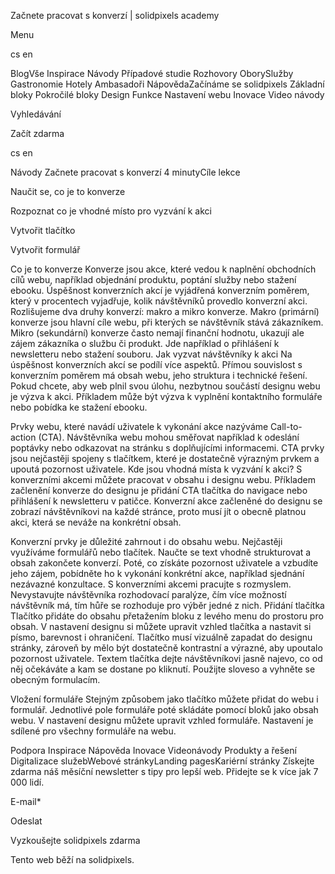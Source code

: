 <p>Začnete pracovat s konverzí | solidpixels academy</p>
<p>Menu</p>
<p>cs en</p>
<p>BlogVše Inspirace Návody Případové studie Rozhovory OborySlužby Gastronomie Hotely Ambasadoři NápovědaZačínáme se solidpixels Základní bloky Pokročilé bloky Design Funkce Nastavení webu Inovace Video návody</p>
<p>Vyhledávání</p>
<p>Začít zdarma</p>
<p>cs en</p>
<p>Návody
Začnete pracovat s konverzí
4 minutyCíle lekce</p>
<p>Naučit se, co je to konverze</p>
<p>Rozpoznat co je vhodné místo pro vyzvání k akci</p>
<p>Vytvořit tlačítko</p>
<p>Vytvořit formulář</p>
<p>Co je to konverze
Konverze jsou akce, které vedou k naplnění obchodních cílů webu, například objednání produktu, poptání služby nebo stažení ebooku. Úspěšnost konverzních akcí je vyjádřená konverzním poměrem, který v procentech vyjadřuje, kolik návštěvníků provedlo konverzní akci.
Rozlišujeme dva druhy konverzí: makro a mikro konverze. Makro (primární) konverze jsou hlavní cíle webu, při kterých se návštěvník stává zákazníkem. Mikro (sekundární) konverze často nemají finanční hodnotu, ukazují ale zájem zákazníka o službu či produkt. Jde například o přihlášení k newsletteru nebo stažení souboru.
Jak vyzvat návštěvníky k akci
Na úspěšnost konverzních akcí se podílí více aspektů. Přímou souvislost s konverzním poměrem má obsah webu, jeho struktura i technické řešení. Pokud chcete, aby web plnil svou úlohu, nezbytnou součástí designu webu je výzva k akci. Příkladem může být výzva k vyplnění kontaktního formuláře nebo pobídka ke stažení ebooku.
 </p>
<p>Prvky webu, které navádí uživatele k vykonání akce nazýváme Call-to-action (CTA). Návštěvníka webu mohou směřovat například k odeslání poptávky nebo odkazovat na stránku s doplňujícími informacemi. CTA prvky jsou nejčastěji spojeny s tlačítkem, které je dostatečně výrazným prvkem a upoutá pozornost uživatele.
Kde jsou vhodná místa k vyzvání k akci?
S konverzními akcemi můžete pracovat v obsahu i designu webu. Příkladem začlenění konverze do designu je přidání CTA tlačítka do navigace nebo přihlášení k newsletteru v patičce. Konverzní akce začleněné do designu se zobrazí návštěvníkovi na každé stránce, proto musí jít o obecně platnou akci, která se neváže na konkrétní obsah.</p>
<p>Konverzní prvky je důležité zahrnout i do obsahu webu. Nejčastěji využíváme formulářů nebo tlačítek. Naučte se text vhodně strukturovat a obsah zakončete konverzí. Poté, co získáte pozornost uživatele a vzbudíte jeho zájem, pobídněte ho k vykonání konkrétní akce, například sjednání nezávazné konzultace.
S konverzními akcemi pracujte s rozmyslem. Nevystavujte návštěvníka rozhodovací paralýze, čím více možností návštěvník má, tím hůře se rozhoduje pro výběr jedné z nich.
Přidání tlačítka
Tlačítko přidáte do obsahu přetažením bloku z levého menu do prostoru pro obsah. V nastavení designu si můžete upravit vzhled tlačítka a nastavit si písmo, barevnost i ohraničení. Tlačítko musí vizuálně zapadat do designu stránky, zároveň by mělo být dostatečně kontrastní a výrazné, aby upoutalo pozornost uživatele.
Textem tlačítka dejte návštěvníkovi jasně najevo, co od něj očekáváte a kam se dostane po kliknutí. Použijte sloveso a vyhněte se obecným formulacím.</p>
<p>Vložení formuláře
Stejným způsobem jako tlačítko můžete přidat do webu i formulář. Jednotlivé pole formuláře poté skládáte pomocí bloků jako obsah webu. V nastavení designu můžete upravit vzhled formuláře. Nastavení je sdílené pro všechny formuláře na webu.</p>
<p>Podpora
 Inspirace
Nápověda
Inovace
Videonávody
 Produkty a řešení
 Digitalizace služebWebové stránkyLanding pagesKariérní stránky Získejte zdarma náš měsíční newsletter s tipy pro lepší web. Přidejte se k více jak 7 000 lidí.</p>
<p>E-mail*</p>
<p>Odeslat</p>
<p>Vyzkoušejte solidpixels zdarma</p>
<p>Tento web běží na solidpixels.</p>